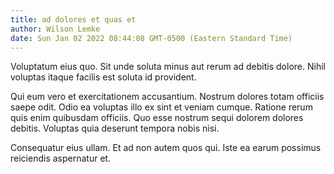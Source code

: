 ```yaml
---
title: ad dolores et quas et
author: Wilson Lemke
date: Sun Jan 02 2022 08:44:08 GMT-0500 (Eastern Standard Time)
---
```

Voluptatum eius quo. Sit unde soluta minus aut rerum ad debitis dolore. Nihil voluptas itaque facilis est soluta id provident.

 Qui eum vero et exercitationem accusantium. Nostrum dolores totam officiis saepe odit. Odio ea voluptas illo ex sint et veniam cumque. Ratione rerum quis enim quibusdam officiis. Quo esse nostrum sequi dolorem dolores debitis. Voluptas quia deserunt tempora nobis nisi.

 Consequatur eius ullam. Et ad non autem quos qui. Iste ea earum possimus reiciendis aspernatur et.
